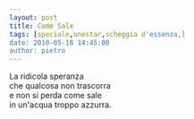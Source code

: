 ```yaml
---
layout: post
title: Come Sale
tags: [speciale,onestar,scheggia d'essenza,]
date: 2010-05-18 14:45:00
author: pietro
---
```

La ridicola speranza<br/>che qualcosa non trascorra<br/>e non si perda come sale<br/>in un'acqua troppo azzurra.
